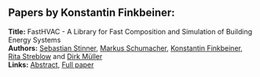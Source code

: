 <h2>Papers by Konstantin Finkbeiner:</h2>
<p>
<b>Title:</b> FastHVAC - A Library for Fast Composition and Simulation of Building Energy Systems<br />
<b>Authors:</b> <a href="../authors/author_296.html">Sebastian Stinner</a>, <a href="../authors/author_277.html">Markus Schumacher</a>, <a href="../authors/author_82.html">Konstantin Finkbeiner</a>, <a href="../authors/author_297.html">Rita Streblow</a> and <a href="../authors/author_207.html">Dirk Müller</a><br />
<b>Links:</b> <a href="../abstracts/abstract_100.pdf">Abstract</a>, <a href="../submissions/ecp15118921_StinnerSchumacherFinkbeinerStreblowMuller.pdf">Full paper</a>
</p>